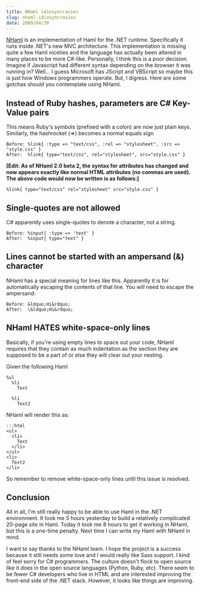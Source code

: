 ```yaml
---
title: NHaml idiosyncrasies
slug: nhaml-idiosyncrasies
date: 2009/04/30
---
```


[NHaml]: http://code.google.com/p/nhaml/

[NHaml] is an implementation of Haml for the .NET runtime. Specifically it runs inside .NET's new MVC architecture. This implementation is missing quite a few Haml niceties and the language has actually been altered in many places to be more C#-like. Personally, I think this is a poor decision. Imagine if Javascript had different syntax depending on the browser it was running in? Well... I guess Microsoft has JScript and VBScript so maybe this is just how Windows programmers operate. But, I digress. Here are some gotchas should you contemplate using NHaml.

Instead of Ruby hashes, parameters are C# Key-Value pairs
---------------------------------------------------------

This means Ruby's symbols (prefixed with a colon) are now just plain keys. Similarly, the hashrocket (=&gt;) becomes a normal equals sign

    Before: %link{ :type => "text/css", :rel => "stylesheet", :src => "style.css" }
    After:  %link{ type="text/css", rel="stylesheet", src="style.css" }

**[Edit: As of NHaml 2.0 beta 2, the syntax for attributes has changed and now appears exactly like normal HTML attributes (no commas are used). The above code would now be written is as follows:]**

    %link{ type="text/css" rel="stylesheet" src="style.css" }

Single-quotes are not allowed
-----------------------------

C# apparently uses single-quotes to denote a character, not a string.

    Before: %input{ :type => 'text' }
    After:  %input{ type="text" }

Lines cannot be started with an ampersand (&amp;) character
-----------------------------------------------------------

NHaml has a special meaning for lines like this. Apparently it is for automatically escaping the contents of that line. You will need to escape the ampersand:

    Before: &ldquo;Hi&rdquo;
    After:  \&ldquo;Hi&rdquo;

NHaml HATES white-space-only lines
----------------------------------

Basically, if you're using empty lines to space out your code, NHaml requires that they contain as much indentation as the section they are supposed to be a part of or else they will clear out your nesting.

Given the following Haml

    %ul
      %li
        Text

      %li
        Text2

NHaml will render this as:

    :::html
    <ul>
      <li>
        Text
      </li>
    </ul>
    <li>
      Text2
    </li>

So remember to remove white-space-only lines until this issue is resolved.

Conclusion
----------

All in all, I'm still really happy to be able to use Haml in the .NET environment. It took me 5 hours yesterday to build a relatively complicated 20-page site in Haml. Today it took me 8 hours to get it working in NHaml, but this is a one-time penalty. Next time I can write my Haml with NHaml in mind.

I want to say thanks to the NHaml team. I hope the project is a success because it still needs some love and I would really like Sass support. I kind of feel sorry for C# programmers. The culture doesn't flock to open source like it does in the open source languages (Python, Ruby, etc). There seem to be fewer C# developers who live in HTML and are interested improving the front-end side of the .NET stack. However, it looks like things are improving.
